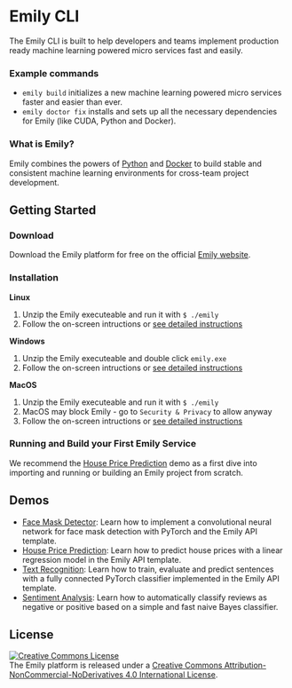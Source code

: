 # Emily CLI
The Emily CLI is built to help developers and teams implement production ready machine learning powered micro services fast and easily.

### Example commands
- ``emily build`` initializes a new machine learning powered micro services faster and easier than ever.
- ``emily doctor fix`` installs and sets up all the necessary dependencies for Emily (like CUDA, Python and Docker).

### What is Emily?
Emily combines the powers of [Python](https://www.python.org/) and [Docker](https://www.docker.com/) to build stable and consistent machine learning environments for cross-team project development.

## Getting Started
### Download
Download the Emily platform for free on the official [Emily website](https://ambolt.io/home-work-together/emily/).

### Installation
**Linux**
1. Unzip the Emily executeable and run it with `$ ./emily`
2. Follow the on-screen intructions or [see detailed instructions](https://github.com/amboltio/emily-cli/wiki/How-to-install-Emily-on-Linux)

**Windows**
1. Unzip the Emily executeable and double click `emily.exe`
2. Follow the on-screen intructions or [see detailed instructions](https://github.com/amboltio/emily-cli/wiki/How-to-install-Emily-on-Windows)

**MacOS**
1. Unzip the Emily executeable and run it with `$ ./emily`
2. MacOS may block Emily - go to `Security & Privacy` to allow anyway
3. Follow the on-screen intructions or [see detailed instructions](https://github.com/amboltio/emily-cli/wiki/How-to-install-Emily-on-Mac)

### Running and Build your First Emily Service
We recommend the [House Price Prediction](https://github.com/amboltio/emily-cli/tree/main/demos/house-price-prediction) demo as a first dive into importing and running or building an Emily project from scratch.

## Demos
- [Face Mask Detector](https://github.com/amboltio/emily-cli/tree/main/demos/face-mask-detector): Learn how to implement a convolutional neural network for face mask detection with PyTorch and the Emily API template.
- [House Price Prediction](https://github.com/amboltio/emily-cli/tree/main/demos/house-price-prediction): Learn how to predict house prices with a linear regression model in the Emily API template.
- [Text Recognition](https://github.com/amboltio/emily-cli/wiki/Text-recognition): Learn how to train, evaluate and predict sentences with a fully connected PyTorch classifier implemented in the Emily API template.
- [Sentiment Analysis](https://github.com/amboltio/emily-cli/wiki/Sentiment-analysis): Learn how to automatically classify reviews as negative or positive based on a simple and fast naive Bayes classifier.

## License
<a rel="license" href="http://creativecommons.org/licenses/by-nc-nd/4.0/"><img alt="Creative Commons License" style="border-width:0" src="https://i.creativecommons.org/l/by-nc-nd/4.0/88x31.png" /></a><br />The Emily platform is released under a <a rel="license" href="http://creativecommons.org/licenses/by-nc-nd/4.0/">Creative Commons Attribution-NonCommercial-NoDerivatives 4.0 International License</a>.
